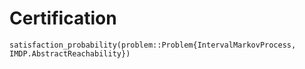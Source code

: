 # Certification

```@docs
satisfaction_probability(problem::Problem{IntervalMarkovProcess, IMDP.AbstractReachability})
```